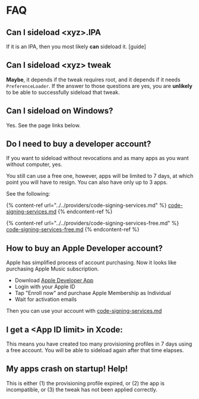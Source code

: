 # FAQ

## Can I sideload \<xyz>.IPA

If it is an IPA, then you most likely **can** sideload it. \[guide]

## Can I sideload \<xyz> tweak

**Maybe**, it depends if the tweak requires root, and it depends if it needs `PreferenceLoader`. If the answer to those questions are yes, you are **unlikely** to be able to successfully sideload that tweak.

## Can I sideload on Windows?

Yes. See the page links below.

## Do I need to buy a developer account?

If you want to sideload without revocations and as many apps as you want without computer, yes.

You still can use a free one, however, apps will be limited to 7 days, at which point you will have to resign. You can also have only up to 3 apps.

See the following:

{% content-ref url="../../providers/code-signing-services.md" %}
[code-signing-services.md](../../providers/code-signing-services.md)
{% endcontent-ref %}

{% content-ref url="../../providers/code-signing-services-free.md" %}
[code-signing-services-free.md](../../providers/code-signing-services-free.md)
{% endcontent-ref %}

## How to buy an Apple Developer account?

Apple has simplified process of account purchasing. Now it looks like purchasing Apple Music subscription.

- Download [Apple Developer App](https://apps.apple.com/us/app/apple-developer/id640199958)
- Login with your Apple ID
- Tap "Enroll now" and purchase Apple Membership as Individual
- Wait for activation emails

Then you can use your account with [code-signing-services.md](../../providers/code-signing-services.md)


## I get a \<App ID limit> in Xcode:

This means you have created too many provisioning profiles in 7 days using a free account. You will be able to sideload again after that time elapses.

## My apps crash on startup! Help!

This is either (1) the provisioning profile expired, or (2) the app is incompatible, or (3) the tweak has not been applied correctly.
